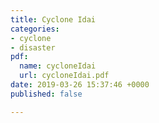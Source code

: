 ```yaml
---
title: Cyclone Idai
categories:
- cyclone
- disaster
pdf:
  name: cycloneIdai
  url: cycloneIdai.pdf
date: 2019-03-26 15:37:46 +0000
published: false

---
```

